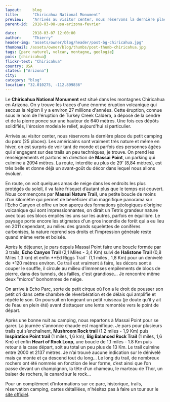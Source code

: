 ```yaml
---
layout:     blog
title:      "Chiricahua National Monument"
preview:    "Arrivés au visitor center, nous réservons la dernière place du petit camping du parc (25 places). Les américains sont vraiment très nature et..."
parent-id:  2018-03-08-usa-arizona-fevrier

date:       2018-03-07 12:00:00
author:     "Thierry"
header-img: "assets/owner/blog/header/post-bg-chiricahua.jpg"
thumbnail: /assets/owner/blog/thumbs/post-thumb-chiricahua.jpg
tags: [parc naturel, volcan, montagne, geologie]
pois: [chiricahua]
flickr-text: "Chiricahua"
country: USA 
states: ["Arizona"]
city: 
category: "blog"
location: "32.010275, -112.899836"
---
```


Le **Chiricahua National Monument** est situé dans les montagnes Chiricahua en Arizona. On y trouve les traces d'une énorme éruption volcanique qui secoua la région il y a environ 27 millions d'années. Cette éruption, connue sous le nom de l'éruption de Turkey Creek Caldera, a déposé de la cendre et de la pierre ponce sur une hauteur de 640 mètres. Une fois ces dépôts solidifiés, l'érosion modela le relief, aujourd'hui si particulier.

Arrivés au visitor center, nous réservons la dernière place du petit camping du parc (25 places). Les américains sont vraiment très nature et même en hiver, on est surpris de voir tant de monde et parfois des personnes âgées qui s'engagent sur des trails un peu techniques, je trouve. On prend les renseignements et partons en direction de **Massai Point**, un parking qui culmine à 2094 mètres. La route, interdite au plus de 29’ (8,84 mètres), est très belle et donne déjà un avant-goût du décor dans lequel nous allons évoluer.

En route, on voit quelques amas de neige dans les endroits les plus protégés du soleil, il va faire frisquet d’autant plus que le temps est couvert. Nous commençons par **Massai Nature Trail**, une petite boucle de moins d’un kilomètre qui permet de bénéficier d’un magnifique panorama sur l’Echo Canyon et offre un bon aperçu des formations géologiques d’origine volcanique qui sont impressionnantes, on dirait un Tetris grandeur nature avec tous ces blocs empilés les uns sur les autres, parfois en équilibre. Le paysage porte encore les stigmates d'un gros incendie de forêt qui a eu lieu en 2011 cependant, au milieu des grands squelettes de conifères carbonisés, la nature reprend ses droits et l'impression générale reste quand même verte et boisée.

Après le déjeuner, je pars depuis Massai Point faire une boucle formée par 3 trails, **Echo Canyon Trail** (2,1 Miles - 3,4 Km) suivi de **Halistone Trail** (0,8 Miles 1,3 km) et enfin **Ed Riggs Trail¨ (1,1 miles , 1,8 Km) pour un dénivelé de +120 mètres environ. Ce trail est vraiment à faire, les décors sont à couper le souffle, il circule au milieu d’immenses empilements de blocs de pierre, dans des tunnels, des failles, c'est grandiose… Je rencontre même deux "micros" bonhommes de neige.

On arrive à Echo Parc, sorte de petit cirque où l’on a le droit de pousser son petit cri dans cette chambre de réverbération et de délais qui amplifie et répète le son. On poursuit en longeant un petit ruisseau (je doute qu’il y ait de l’eau en plein été) avant d’attaquer une lente remontée vers le point de départ.

Après une bonne nuit au camping, nous repartons à Massai Point pour se garer. La journée s'annonce chaude est magnifique. Je pars pour plusieurs trails qui s’enchaînent, **Mushroom Rock trail** (1.2 miles - 1,9 Km) puis **Inspiration Point trail** (1 miles, 1,6 km), **Big Balanced Rock Trail** (1 miles, 1,6 Km) et enfin **Heart of Rock Loop**, une boucle de 1,1 miles - 1.8 Km puis retour à la case départ, soit au total un peu plus de 13 Km. Le trail culmine entre 2000 et 2137 mètres. Je n’ai trouvé aucune indication sur le dénivelé mais ça monte et ça descend tout du long… Le long du trail, de nombreux rochers ont été nommés en fonction de leur forme, c’est ainsi que l’on passe devant un champignon, la tête d’un chameau, le marteau de Thor, un baiser de rochers, le canard sur le rock…







Pour un complément d'informations sur ce parc, historique, trails, réservation camping, cartes détaillées, n'hésitez pas à faire un tour sur le [site officiel](http://www.www.nps.gov/chir/index.htm).